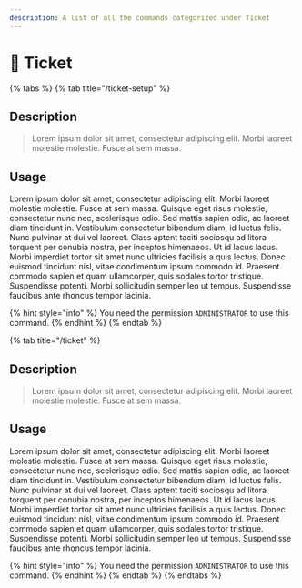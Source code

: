 ```yaml
---
description: A list of all the commands categorized under Ticket
---
```


# 🎫 Ticket

{% tabs %}
{% tab title="/ticket-setup" %}
## Description

> Lorem ipsum dolor sit amet, consectetur adipiscing elit. Morbi laoreet molestie molestie. Fusce at sem massa.

## Usage

Lorem ipsum dolor sit amet, consectetur adipiscing elit. Morbi laoreet molestie molestie. Fusce at sem massa. Quisque eget risus molestie, consectetur nunc nec, scelerisque odio. Sed mattis sapien odio, ac laoreet diam tincidunt in. Vestibulum consectetur bibendum diam, id luctus felis. Nunc pulvinar at dui vel laoreet. Class aptent taciti sociosqu ad litora torquent per conubia nostra, per inceptos himenaeos. Ut id lacus lacus. Morbi imperdiet tortor sit amet nunc ultricies facilisis a quis lectus. Donec euismod tincidunt nisl, vitae condimentum ipsum commodo id. Praesent commodo sapien et quam ullamcorper, quis sodales tortor tristique. Suspendisse potenti. Morbi sollicitudin semper leo ut tempus. Suspendisse faucibus ante rhoncus tempor lacinia.

{% hint style="info" %}
You need the permission `ADMINISTRATOR` to use this command.
{% endhint %}
{% endtab %}

{% tab title="/ticket" %}
## Description

> Lorem ipsum dolor sit amet, consectetur adipiscing elit. Morbi laoreet molestie molestie. Fusce at sem massa.

## Usage

Lorem ipsum dolor sit amet, consectetur adipiscing elit. Morbi laoreet molestie molestie. Fusce at sem massa. Quisque eget risus molestie, consectetur nunc nec, scelerisque odio. Sed mattis sapien odio, ac laoreet diam tincidunt in. Vestibulum consectetur bibendum diam, id luctus felis. Nunc pulvinar at dui vel laoreet. Class aptent taciti sociosqu ad litora torquent per conubia nostra, per inceptos himenaeos. Ut id lacus lacus. Morbi imperdiet tortor sit amet nunc ultricies facilisis a quis lectus. Donec euismod tincidunt nisl, vitae condimentum ipsum commodo id. Praesent commodo sapien et quam ullamcorper, quis sodales tortor tristique. Suspendisse potenti. Morbi sollicitudin semper leo ut tempus. Suspendisse faucibus ante rhoncus tempor lacinia.

{% hint style="info" %}
You need the permission `ADMINISTRATOR` to use this command.
{% endhint %}
{% endtab %}
{% endtabs %}
